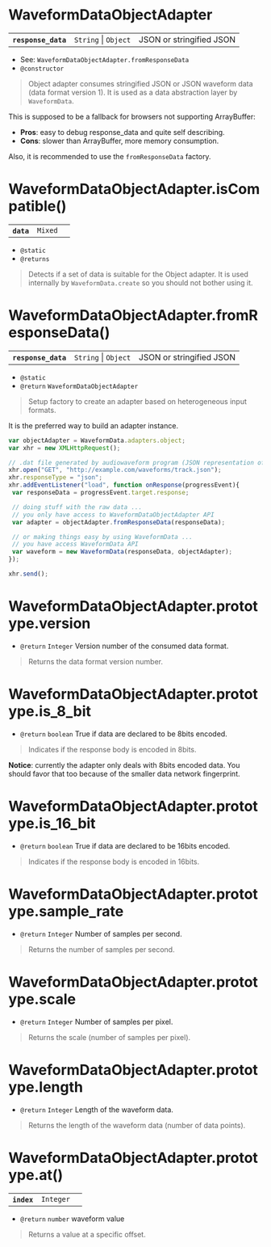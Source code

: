 # WaveformDataObjectAdapter

<table>
  <tbody>
    <tr>
      <th><code>response_data</code></th>
      <td><code>String</code> | <code>Object</code></td>
      <td>JSON or stringified JSON</td>
    </tr>
  </body>
</table>

* See: `WaveformDataObjectAdapter.fromResponseData`
* `@constructor`


> Object adapter consumes stringified JSON or JSON waveform data (data format version 1).
It is used as a data abstraction layer by `WaveformData`.

This is supposed to be a fallback for browsers not supporting ArrayBuffer:
* **Pros**: easy to debug response_data and quite self describing.
* **Cons**: slower than ArrayBuffer, more memory consumption.

Also, it is recommended to use the `fromResponseData` factory.

# WaveformDataObjectAdapter.isCompatible()

<table>
  <tbody>
    <tr>
      <th><code>data</code></th>
      <td><code>Mixed</code></td>
      <td></td>
    </tr>
  </body>
</table>

* `@static`
* `@returns`


> Detects if a set of data is suitable for the Object adapter.
It is used internally by `WaveformData.create` so you should not bother using it.

# WaveformDataObjectAdapter.fromResponseData()

<table>
  <tbody>
    <tr>
      <th><code>response_data</code></th>
      <td><code>String</code> | <code>Object</code></td>
      <td>JSON or stringified JSON</td>
    </tr>
  </body>
</table>

* `@static`
* `@return` `WaveformDataObjectAdapter` 


> Setup factory to create an adapter based on heterogeneous input formats.

It is the preferred way to build an adapter instance.

```javascript
var objectAdapter = WaveformData.adapters.object;
var xhr = new XMLHttpRequest();

// .dat file generated by audiowaveform program (JSON representation of https://github.com/bbcrd/audiowaveform/blob/master/doc/DataFormat.md)
xhr.open("GET", "http://example.com/waveforms/track.json");
xhr.responseType = "json";
xhr.addEventListener("load", function onResponse(progressEvent){
 var responseData = progressEvent.target.response;

 // doing stuff with the raw data ...
 // you only have access to WaveformDataObjectAdapter API
 var adapter = objectAdapter.fromResponseData(responseData);

 // or making things easy by using WaveformData ...
 // you have access WaveformData API
 var waveform = new WaveformData(responseData, objectAdapter);
});

xhr.send();
```

# WaveformDataObjectAdapter.prototype.version


* `@return` `Integer` Version number of the consumed data format.


> Returns the data format version number.

# WaveformDataObjectAdapter.prototype.is_8_bit


* `@return` `boolean` True if data are declared to be 8bits encoded.


> Indicates if the response body is encoded in 8bits.

**Notice**: currently the adapter only deals with 8bits encoded data.
You should favor that too because of the smaller data network fingerprint.

# WaveformDataObjectAdapter.prototype.is_16_bit


* `@return` `boolean` True if data are declared to be 16bits encoded.


> Indicates if the response body is encoded in 16bits.

# WaveformDataObjectAdapter.prototype.sample_rate


* `@return` `Integer` Number of samples per second.


> Returns the number of samples per second.

# WaveformDataObjectAdapter.prototype.scale


* `@return` `Integer` Number of samples per pixel.


> Returns the scale (number of samples per pixel).

# WaveformDataObjectAdapter.prototype.length


* `@return` `Integer` Length of the waveform data.


> Returns the length of the waveform data (number of data points).

# WaveformDataObjectAdapter.prototype.at()

<table>
  <tbody>
    <tr>
      <th><code>index</code></th>
      <td><code>Integer</code></td>
      <td></td>
    </tr>
  </body>
</table>

* `@return` `number` waveform value


> Returns a value at a specific offset.

